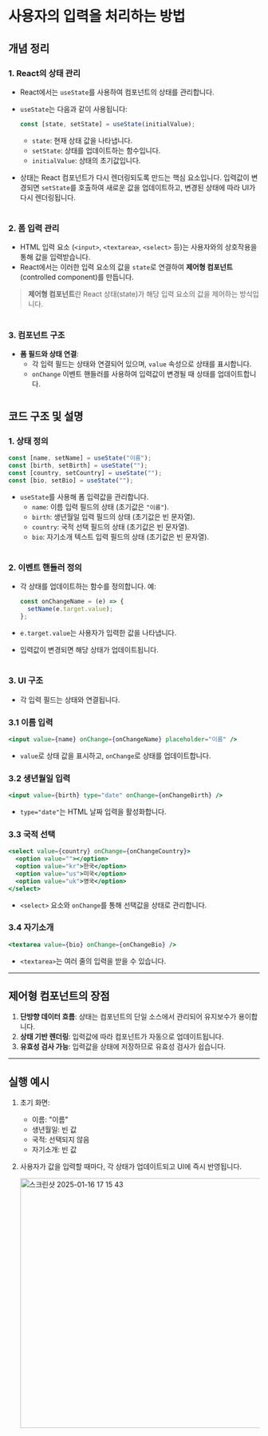 # 사용자의 입력을 처리하는 방법

## **개념 정리**

### 1. **React의 상태 관리**

- React에서는 `useState`를 사용하여 컴포넌트의 상태를 관리합니다.
- `useState`는 다음과 같이 사용됩니다:
    
    ```jsx
    const [state, setState] = useState(initialValue);
    
    ```
    
    - `state`: 현재 상태 값을 나타냅니다.
    - `setState`: 상태를 업데이트하는 함수입니다.
    - `initialValue`: 상태의 초기값입니다.
- 상태는 React 컴포넌트가 다시 렌더링되도록 만드는 핵심 요소입니다. 입력값이 변경되면 `setState`를 호출하여 새로운 값을 업데이트하고, 변경된 상태에 따라 UI가 다시 렌더링됩니다.

#

### 2. **폼 입력 관리**

- HTML 입력 요소 (`<input>`, `<textarea>`, `<select>` 등)는 사용자와의 상호작용을 통해 값을 입력받습니다.
- React에서는 이러한 입력 요소의 값을 `state`로 연결하여 **제어형 컴포넌트**(controlled component)를 만듭니다.
> **제어형 컴포넌트**란 React 상태(state)가 해당 입력 요소의 값을 제어하는 방식입니다.

#

### 3. **컴포넌트 구조**

- **폼 필드와 상태 연결**:
    - 각 입력 필드는 상태와 연결되어 있으며, `value` 속성으로 상태를 표시합니다.
    - `onChange` 이벤트 핸들러를 사용하여 입력값이 변경될 때 상태를 업데이트합니다.

#

## **코드 구조 및 설명**

### 1. **상태 정의**

```jsx
const [name, setName] = useState("이름");
const [birth, setBirth] = useState("");
const [country, setCountry] = useState("");
const [bio, setBio] = useState("");
```

- `useState`를 사용해 폼 입력값을 관리합니다.
    - `name`: 이름 입력 필드의 상태 (초기값은 `"이름"`).
    - `birth`: 생년월일 입력 필드의 상태 (초기값은 빈 문자열).
    - `country`: 국적 선택 필드의 상태 (초기값은 빈 문자열).
    - `bio`: 자기소개 텍스트 입력 필드의 상태 (초기값은 빈 문자열).

#

### 2. **이벤트 핸들러 정의**

- 각 상태를 업데이트하는 함수를 정의합니다. 예:

  ```jsx
  const onChangeName = (e) => {
    setName(e.target.value);
  };
  ```

- `e.target.value`는 사용자가 입력한 값을 나타냅니다.
- 입력값이 변경되면 해당 상태가 업데이트됩니다.

#

### 3. **UI 구조**

- 각 입력 필드는 상태와 연결됩니다.

### 3.1 **이름 입력**

```jsx
<input value={name} onChange={onChangeName} placeholder="이름" />
```

- `value`로 상태 값을 표시하고, `onChange`로 상태를 업데이트합니다.

### 3.2 **생년월일 입력**

```jsx
<input value={birth} type="date" onChange={onChangeBirth} />
```

- `type="date"`는 HTML 날짜 입력을 활성화합니다.

### 3.3 **국적 선택**

```jsx
<select value={country} onChange={onChangeCountry}>
  <option value=""></option>
  <option value="kr">한국</option>
  <option value="us">미국</option>
  <option value="uk">영국</option>
</select>
```

- `<select>` 요소와 `onChange`를 통해 선택값을 상태로 관리합니다.

### 3.4 **자기소개**

```jsx
<textarea value={bio} onChange={onChangeBio} />
```

- `<textarea>`는 여러 줄의 입력을 받을 수 있습니다.

---

## **제어형 컴포넌트의 장점**

1. **단방향 데이터 흐름**: 상태는 컴포넌트의 단일 소스에서 관리되어 유지보수가 용이합니다.
2. **상태 기반 렌더링**: 입력값에 따라 컴포넌트가 자동으로 업데이트됩니다.
3. **유효성 검사 가능**: 입력값을 상태에 저장하므로 유효성 검사가 쉽습니다.

---

## **실행 예시**

1. 초기 화면:
    - 이름: "이름"
    - 생년월일: 빈 값
    - 국적: 선택되지 않음
    - 자기소개: 빈 값
2. 사용자가 값을 입력할 때마다, 각 상태가 업데이트되고 UI에 즉시 반영됩니다.

   <img width="500" alt="스크린샷 2025-01-16 17 15 43" src="https://github.com/user-attachments/assets/4d3b278f-4aa4-42d4-a9c1-12190884bcef" />
